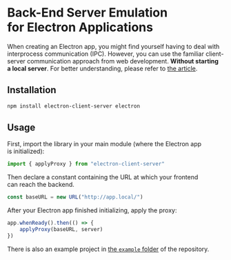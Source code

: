 # Back-End Server Emulation for Electron Applications

When creating an Electron app, you might find yourself having to deal with interprocess communication (IPC). However, you can use the familiar client-server communication approach from web development. **Without starting a local server**. For better understanding, please refer to [the article](https://ivanteplov.vercel.app/en/blog/posts/2025-04-25-electron-client-server-architecture).

## Installation

```bash
npm install electron-client-server electron
```

## Usage

First, import the library in your main module (where the Electron app is initialized):

```javascript
import { applyProxy } from "electron-client-server"
```

Then declare a constant containing the URL at which your frontend can reach the backend.

```javascript
const baseURL = new URL("http://app.local/")
```

After your Electron app finished initializing, apply the proxy:

```javascript
app.whenReady().then(() => {
    applyProxy(baseURL, server)
})
```

There is also an example project in [the `example` folder](./example/) of the repository.
